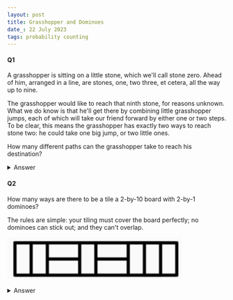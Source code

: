 ```yaml
---
layout: post
title: Grasshopper and Dominoes
date_: 22 July 2023
tags: probability counting
---
```


#### Q1
A grasshopper is sitting on a little stone, which we'll call stone zero. Ahead of him, arranged in a line, are stones, one, two three, et cetera, all the way up to nine.

The grasshopper would like to reach that ninth stone, for reasons unknown. What we do know is that he'll get there by combining little grasshopper jumps, each of which will take our friend forward by either one or two steps. To be clear, this means the grasshopper has exactly two ways to reach stone two: he could take one big jump, or two little ones.

How many different paths can the grasshopper take to reach his destination?

<details>
    <summary>
        Answer
    </summary>
    <p>
    Immediately, you can try $1+1+...+1 = 2 + 1 + 1 + ... + 1 = 9$. In fact, any sequence be described with just a string of $1$'s and $2$'s.
    </p>

    <p>
    Given a fixed number of $2$'s, the problem becomes really easy. For example, say there are four $2$'s that must be used. Then, the number of possible jumps using that number of $2$'s is $\text{nCr}(4+1, 4) = \text{nCr}(5, 4)$. See the Mississippi problem/formula (and application on an n-bit string) for more information.
    </p>

    <p>
    So we can just partition based on the number of $2$'s used: 
    </p>

    <p>
    $$
    \begin{align*}
    \text{#(possible jump sequences)} = &\text{ #(use zero 2 jumps)}\\ &+ \text{#(use one 2 jump)}\\ &+ \text{#(use two 2 jumps)}\\ &+ \text{#(use three 2 jumps)}\\ &+ \text{#(use four 2 jumps)}
    \end{align*}
    $$
    </p>
</details>

#### Q2
How many ways are there to be a tile a 2-by-10 board with 2-by-1 dominoes?

The rules are simple: your tiling must cover the board perfectly; no dominoes can stick out; and they can't overlap.


![An example of a tiling of dominoes](image.png)

<details>
    <summary>
        Answer
    </summary>
    <p>
    It might help to try and solve the previous puzzle, since you can reduce this problem into that.
    </p>

    <p>
    Observation: horizontal pieces come in pairs. So if you know that there's a horizontal piece on the top, there must be a horizontal piece on the bottom. Along with the fact that a vertical piece covers both the top and bottom, one possible idea is to only look at the top, since you can imagine what the rest of the board will look like given only the top information.
    </p>

    <p>
    So let's only look at the top row. Each vertical piece covers 1, and each horizontal piece covers 2. Some combination of these must add up to the 10 pieces. See puzzle 12 for the rest of the solution.
    </p>
</details>